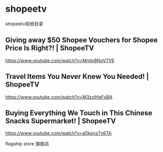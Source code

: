 # shopeetv
shopeetv视频目录
## Giving away $50 Shopee Vouchers for Shopee Price Is Right?! | ShopeeTV
https://www.youtube.com/watch?v=Mmlo8NqV7VE


## Travel Items You Never Knew You Needed! | ShopeeTV

https://www.youtube.com/watch?v=M3zzIHeFsBA


## Buying Everything We Touch in This Chinese Snacks Supermarket! | ShopeeTV

https://www.youtube.com/watch?v=a0kpnz7y6TA

flagship store 旗舰店

